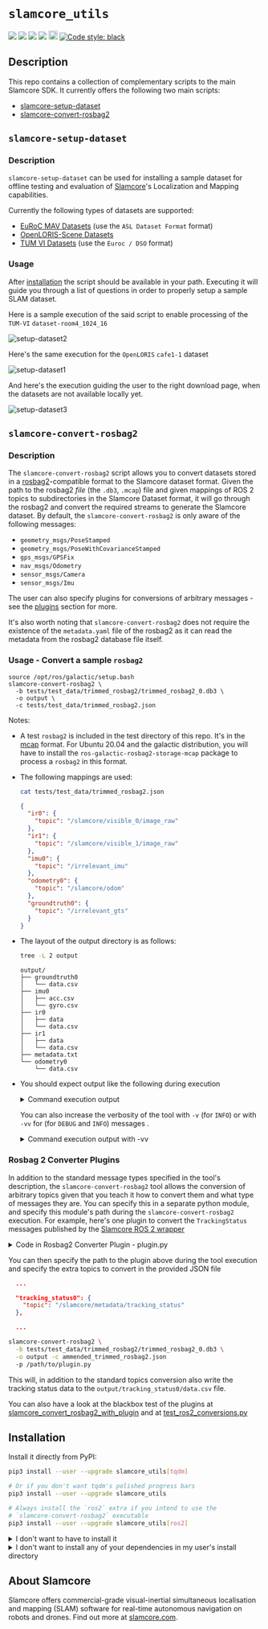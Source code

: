 # `slamcore_utils`

<a href="https://github.com/slamcore/slamcore_utils/actions" alt="CI">
<img src="https://github.com/slamcore/slamcore_utils/actions/workflows/ci.yml/badge.svg" /></a>

<a href="https://github.com/slamcore/slamcore_utils/blob/master/LICENSE.md" alt="LICENSE">
<img src="https://img.shields.io/github/license/slamcore/slamcore_utils.svg" /></a>
<a href="https://pypi.org/project/slamcore_utils/" alt="pypi">
<img src="https://img.shields.io/pypi/pyversions/slamcore_utils.svg" /></a>
<a href="https://github.com/slamcore/slamcore_utils/actions" alt="lint">
<img src="https://img.shields.io/badge/checks-mypy%2C%20pyright-brightgreen" /></a>
<a href="https://badge.fury.io/py/slamcore_utils">
<img src="https://badge.fury.io/py/slamcore-utils.svg" alt="PyPI version" height="18"></a>
<!-- <a href="https://pepy.tech/project/slamcore_utils"> -->
<!-- <img alt="Downloads" src="https://pepy.tech/badge/slamcore_utils"></a> -->
<a href="https://github.com/psf/black">
<img alt="Code style: black" src="https://img.shields.io/badge/code%20style-black-000000.svg"></a>

## Description

<!-- Change this when we add more scripts -->

This repo contains a collection of complementary scripts to the main Slamcore
SDK. It currently offers the following two main scripts:

- [slamcore-setup-dataset](#slamcore-setup-dataset)
- [slamcore-convert-rosbag2](#slamcore-convert-rosbag2)

## `slamcore-setup-dataset`

### Description

`slamcore-setup-dataset` can be used for installing a sample dataset for
offline testing and evaluation of [Slamcore][slamcore]'s Localization and
Mapping capabilities.

Currently the following types of datasets are supported:

- [EuRoC MAV Datasets](https://projects.asl.ethz.ch/datasets/doku.php?id=kmavvisualinertialdatasets) (use the `ASL Dataset Format` format)
- [OpenLORIS-Scene Datasets](https://lifelong-robotic-vision.github.io/dataset/scene)
- [TUM VI Datasets](https://vision.in.tum.de/data/datasets/visual-inertial-dataset) (use the `Euroc / DSO` format)

### Usage

After [installation](#installation) the script should be available in your path.
Executing it will guide you through a list of questions in order to properly
setup a sample SLAM dataset.

Here is a sample execution of the said script to enable processing of the `TUM-VI`
`dataset-room4_1024_16`

![setup-dataset2](https://github.com/slamcore/slamcore_utils/raw/master/share/images/slamcore-setup-dataset2.gif)

Here's the same execution for the `OpenLORIS` `cafe1-1` dataset

![setup-dataset1](https://github.com/slamcore/slamcore_utils/raw/master/share/images/slamcore-setup-dataset1.gif)

And here's the execution guiding the user to the right download page, when
the datasets are not available locally yet.

![setup-dataset3](https://github.com/slamcore/slamcore_utils/raw/master/share/images/slamcore-setup-dataset3.gif)

## `slamcore-convert-rosbag2`

### Description

The `slamcore-convert-rosbag2` script allows you to convert datasets stored in
a [rosbag2](https://github.com/ros2/rosbag2)-compatible format to the Slamcore
dataset format. Given the path to the rosbag2 _file_ (the `.db3`, `.mcap`) file
and given mappings of ROS 2 topics to subdirectories in the Slamcore Dataset
format, it will go through the rosbag2 and convert the required streams to
generate the Slamcore dataset. By default, the `slamcore-convert-rosbag2` is
only aware of the following messages:

- `geometry_msgs/PoseStamped`
- `geometry_msgs/PoseWithCovarianceStamped`
- `gps_msgs/GPSFix`
- `nav_msgs/Odometry`
- `sensor_msgs/Camera`
- `sensor_msgs/Imu`

The user can also specify plugins for conversions of arbitrary messages - see
the [plugins](#rosbag-2-converter-plugins) section for more.

It's also worth noting that `slamcore-convert-rosbag2` does not require the
existence of the `metadata.yaml` file of the rosbag2 as it can read the metadata
from the rosbag2 database file itself.

### Usage - Convert a sample `rosbag2`

```
source /opt/ros/galactic/setup.bash
slamcore-convert-rosbag2 \
  -b tests/test_data/trimmed_rosbag2/trimmed_rosbag2_0.db3 \
  -o output \
  -c tests/test_data/trimmed_rosbag2.json
```

Notes:

- A test `rosbag2` is included in the test directory of this repo. It's in the
  [mcap](https://mcap.dev/getting-started/ros-2.html) format. For Ubuntu 20.04
  and the galactic distribution, you will have to install the
  `ros-galactic-rosbag2-storage-mcap` package to process a `rosbag2` in this
  format.
- The following mappings are used:

  ```sh
  cat tests/test_data/trimmed_rosbag2.json
  ```

  ```json
  {
    "ir0": {
      "topic": "/slamcore/visible_0/image_raw"
    },
    "ir1": {
      "topic": "/slamcore/visible_1/image_raw"
    },
    "imu0": {
      "topic": "/irrelevant_imu"
    },
    "odometry0": {
      "topic": "/slamcore/odom"
    },
    "groundtruth0": {
      "topic": "/irrelevant_gts"
    }
  }
  ```

- The layout of the output directory is as follows:

  ```sh
  tree -L 2 output
  ```

  ```text
  output/
  ├── groundtruth0
  │   └── data.csv
  ├── imu0
  │   ├── acc.csv
  │   └── gyro.csv
  ├── ir0
  │   ├── data
  │   └── data.csv
  ├── ir1
  │   ├── data
  │   └── data.csv
  ├── metadata.txt
  └── odometry0
      └── data.csv
  ```

- You should expect output like the following during execution
  <details>
    <summary>Command execution output</summary>

  ```text
  13:25:24 | WARNING  -  Output path already exists. Overwriting it...
  13:25:24 | WARNING  -

  Configuration:
  ===============

    - Input bag file            : tests/test_data/trimmed_rosbag2/trimmed_rosbag2_0.db3
    - Storage                   : sqlite3
    - Output directory          : output
    - Converter plugins 0       : None
    - Overwrite output directory: True



  INFO | 1685528724.276752680 | rosbag2_storage | Opened database 'tests/test_data/trimmed_rosbag2/trimmed_rosbag2_0.db3' for READ_ONLY.
  INFO | 1685528724.360516990 | rosbag2_storage | Opened database 'tests/test_data/trimmed_rosbag2/trimmed_rosbag2_0.db3' for READ_ONLY.
  13:25:24 | WARNING  -  Finished converting tests/test_data/trimmed_rosbag2/trimmed_rosbag2_0.db3 -> output .
  ```

  </details>

  You can also increase the verbosity of the tool with `-v` (for `INFO`) or with
  `-vv` for (for `DEBUG` and `INFO`) messages .

  <details>
    <summary>Command execution output with -vv</summary>

  ```text
  13:26:01 | INFO     -  Determined storage type sqlite3 from file extension .db3
  13:26:01 | WARNING  -  Output path already exists. Overwriting it...
  13:26:01 | WARNING  -

  Configuration:
  ===============

    - Input bag file            : tests/test_data/trimmed_rosbag2/trimmed_rosbag2_0.db3
    - Storage                   : sqlite3
    - Output directory          : output
    - Converter plugins 0       : None
    - Overwrite output directory: True



  INFO | 1685528761.113749019 | rosbag2_storage | Opened database 'tests/test_data/trimmed_rosbag2/trimmed_rosbag2_0.db3' for READ_ONLY.
  INFO | 1685528761.195022167 | rosbag2_storage | Opened database 'tests/test_data/trimmed_rosbag2/trimmed_rosbag2_0.db3' for READ_ONLY.
  13:26:01 | DEBUG    -  Rosbag metadata:


  Files:             tests/test_data/trimmed_rosbag2/trimmed_rosbag2_0.db3
  Bag size:          36.4 MiB
  Storage id:        sqlite3
  Duration:          16.350s
  Start:             May 31 2023 10:55:05.54 (1685519705.54)
  End:               May 31 2023 10:55:21.404 (1685519721.404)
  Messages:          94576
  Topic information: Topic: /irrelevant_gts | Type: geometry_msgs/msg/PoseStamped | Count: 490 | Serialization Format: cdr
                    Topic: /irrelevant_imu | Type: sensor_msgs/msg/Imu | Count: 817 | Serialization Format: cdr
                    Topic: /slamcore/accel | Type: sensor_msgs/msg/Imu | Count: 34530 | Serialization Format: cdr
                    Topic: /slamcore/gyro | Type: sensor_msgs/msg/Imu | Count: 34530 | Serialization Format: cdr
                    Topic: /slamcore/metadata/distance_travelled | Type: std_msgs/msg/Float64 | Count: 3453 | Serialization Format: cdr
                    Topic: /slamcore/metadata/num_features | Type: std_msgs/msg/Int64 | Count: 3453 | Serialization Format: cdr
                    Topic: /slamcore/metadata/slam_event | Type: slamcore_msgs/msg/SLAMEvent | Count: 3 | Serialization Format: cdr
                    Topic: /slamcore/metadata/tracked_features | Type: std_msgs/msg/Int64 | Count: 6906 | Serialization Format: cdr
                    Topic: /slamcore/metadata/tracking_status | Type: slamcore_msgs/msg/TrackingStatus | Count: 3454 | Serialization Format: cdr
                    Topic: /slamcore/odom | Type: nav_msgs/msg/Odometry | Count: 3453 | Serialization Format: cdr
                    Topic: /slamcore/pose | Type: geometry_msgs/msg/PoseStamped | Count: 3453 | Serialization Format: cdr
                    Topic: /slamcore/visible_0/camera_info | Type: sensor_msgs/msg/CameraInfo | Count: 7 | Serialization Format: cdr
                    Topic: /slamcore/visible_0/image_raw | Type: sensor_msgs/msg/Image | Count: 11 | Serialization Format: cdr
                    Topic: /slamcore/visible_1/camera_info | Type: sensor_msgs/msg/CameraInfo | Count: 8 | Serialization Format: cdr
                    Topic: /slamcore/visible_1/image_raw | Type: sensor_msgs/msg/Image | Count: 8 | Serialization Format: cdr

  13:26:01 | INFO     -  Validating input config file and contents of rosbag...
  13:26:01 | DEBUG    -  Mapping Infrared        - /slamcore/visible_0/image_raw -> ir0...
  13:26:01 | DEBUG    -  Mapping Infrared        - /slamcore/visible_1/image_raw -> ir1...
  13:26:01 | DEBUG    -  Mapping Imu             - /irrelevant_imu -> imu0...
  13:26:01 | DEBUG    -  Mapping Odometry        - /slamcore/odom -> odometry0...
  13:26:01 | DEBUG    -  Mapping GroundTruth     - /irrelevant_gts -> groundtruth0...
  13:26:01 | INFO     -  Consuming rosbag...
  13:26:01 | INFO     -  Consumed rosbag.
  13:26:01 | INFO     -  Flushing pending data...
  13:26:01 | INFO     -  Flushed pending data.
  13:26:01 | WARNING  -  Finished converting tests/test_data/trimmed_rosbag2/trimmed_rosbag2_0.db3 -> output .
  ```

  </details>

### Rosbag 2 Converter Plugins

In addition to the standard message types specified in the tool's description,
the `slamcore-convert-rosbag2` tool allows the conversion of arbitrary topics
given that you teach it how to convert them and what type of messages they are.
You can specify this in a separate python module, and specify this module's
path during the `slamcore-convert-rosbag2` execution. For example, here's one
plugin to convert the `TrackingStatus` messages published by the [Slamcore ROS 2
wrapper](https://docs.slamcore.com/release_23.01/ros2-wrapper.html)

<details>
  <summary>Code in Rosbag2 Converter Plugin - plugin.py</summary>

```python
from slamcore_utils import DatasetSubdirWriter, MeasurementType
from slamcore_utils.ros2 import Ros2ConverterPlugin

class TrackingStatusWriter(DatasetSubdirWriter):
    def __init__(self, directory):
        super().__init__(directory=directory)

        self.ofs_tracking_status = (self.directory / "data.csv").open("w", newline="")
        self.csv_tracking_status = csv.writer(self.ofs_tracking_status, delimiter=",")
        self.csv_tracking_status.writerow(["tracking_status_val", "tracking_status_str"])

    def write(self, msg):
        if msg.data is TrackingStatus.NOT_INITIALISED:
            self.csv_tracking_status.writerow([msg.data, "NOT_INITIALISED"])
        elif msg.data is TrackingStatus.OK:
            self.csv_tracking_status.writerow([msg.data, "OK"])
        elif msg.data is TrackingStatus.LOST:
            self.csv_tracking_status.writerow([msg.data, "LOST"])
        else:
            logger.error(f"Unknown TrackingStatus {msg.data}")

    def teardown(self):
        self.ofs_tracking_status.close()

converter_plugins = [
    Ros2ConverterPlugin(
        writer_type=TrackingStatusWriter,
        measurement_type=MeasurementType(
            name="TrackingStatus", shortname="tracking_status", is_camera=False
        ),
        topic_type="slamcore_msgs/msg/TrackingStatus",
    ),
  ]
```

</details>

You can then specify the path to the plugin above during the tool execution and
specify the extra topics to convert in the provided JSON file

```json
  ...

  "tracking_status0": {
    "topic": "/slamcore/metadata/tracking_status"
  },

  ...
```

```sh
slamcore-convert-rosbag2 \
  -b tests/test_data/trimmed_rosbag2/trimmed_rosbag2_0.db3 \
  -o output -c ammended_trimmed_rosbag2.json
  -p /path/to/plugin.py
```

This will, in addition to the standard topics conversion also write the
tracking status data to the `output/tracking_status0/data.csv` file.

You can also have a look at the blackbox test of the plugins at
[slamcore_convert_rosbag2_with_plugin](tests/test_data/executables/slamcore_convert_rosbag2_with_plugin)
and at
[test_ros2_conversions.py](tests/test_ros2_conversions.py)

## Installation

Install it directly from PyPI:

```sh
pip3 install --user --upgrade slamcore_utils[tqdm]

# Or if you don't want tqdm's polished progress bars
pip3 install --user --upgrade slamcore_utils

# Always install the `ros2` extra if you intend to use the
# `slamcore-convert-rosbag2` executable
pip3 install --user --upgrade slamcore_utils[ros2]
```

<details>
  <summary>I don't want to have to install it</summary>

Make sure the project dependencies are installed:

```sh
pip3 install -r requirements.txt
```

Then adjust your `PYTHONPATH` variable and run accordingly:

```sh
git clone https://github.com/slamcore/slamcore_utils
cd slamcore_utils
export PYTHONPATH=$PYTHONPATH:$PWD
./slamcore_utils/scripts/setup_dataset.py
```

</details>

<details>
  <summary>I don't want to install any of your dependencies in my user's install directory</summary>

Consider using either [pipx](https://github.com/pypa/pipx) or
[poetry](https://github.com/python-poetry/poetry) to install this package and
its dependencies isolated in a virtual environment:

```sh
git clone https://github.com/slamcore/slamcore_utils
cd slamcore_utils
poetry install
poetry shell

# the executables should now be available in your $PATH
setup-dataset
```

</details>

## About Slamcore

Slamcore offers commercial-grade visual-inertial
simultaneous localisation and mapping (SLAM) software for real-time autonomous
navigation on robots and drones. Find out more at [slamcore.com][slamcore].

[slamcore]: https://www.slamcore.com/
